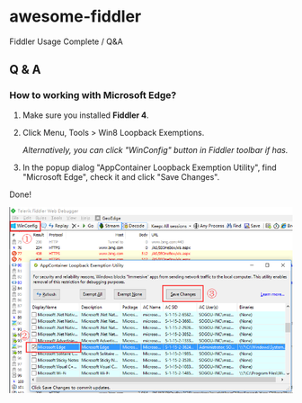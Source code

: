 # awesome-fiddler

Fiddler Usage Complete / Q&amp;A

## Q & A

### How to working with Microsoft Edge?

1. Make sure you installed **Fiddler 4**.

2. Click Menu, Tools > Win8 Loopback Exemptions.

    *Alternatively, you can click "WinConfig" button in Fiddler toolbar if has.*

3. In the popup dialog "AppContainer Loopback Exemption Utility", find "Microsoft Edge", check it and click "Save Changes".

Done!

![working with Microsoft Edge](./assets/woking-with-ms-edge.png)

